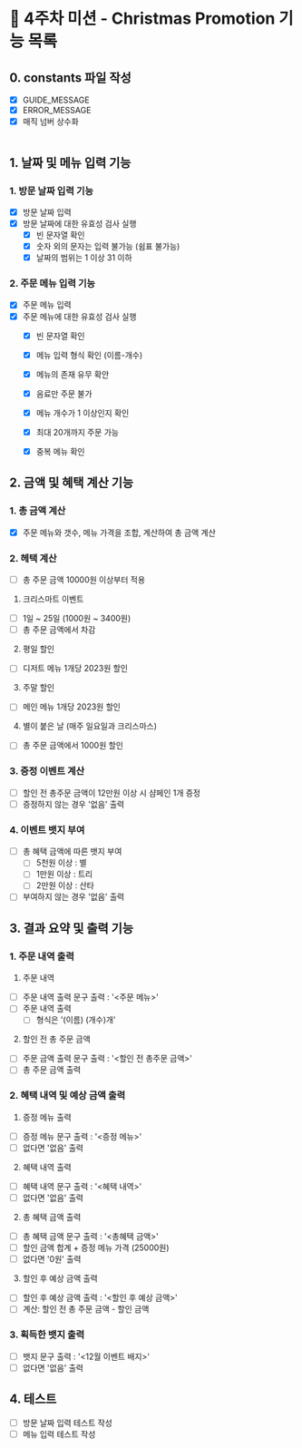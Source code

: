 # 📝 4주차 미션 - Christmas Promotion 기능 목록

## 0. constants 파일 작성

- [x] GUIDE_MESSAGE
- [x] ERROR_MESSAGE
- [x] 매직 넘버 상수화<br /><br />

## 1. 날짜 및 메뉴 입력 기능

### 1. 방문 날짜 입력 기능

- [x] 방문 날짜 입력
- [x] 방문 날짜에 대한 유효성 검사 실행
  - [x] 빈 문자열 확인
  - [x] 숫자 외의 문자는 입력 불가능 (쉼표 불가능)
  - [x] 날짜의 범위는 1 이상 31 이하

### 2. 주문 메뉴 입력 기능

- [x] 주문 메뉴 입력
- [x] 주문 메뉴에 대한 유효성 검사 실행
  - [x] 빈 문자열 확인
  - [x] 메뉴 입력 형식 확인 (이름-개수)
  - [x] 메뉴의 존재 유무 확안
  - [x] 음료만 주문 불가
  - [x] 메뉴 개수가 1 이상인지 확인
  - [x] 최대 20개까지 주문 가능
  - [x] 중복 메뉴 확인


## 2. 금액 및 혜택 계산 기능
### 1. 총 금액 계산
  - [x] 주문 메뉴와 갯수, 메뉴 가격을 조합, 계산하여 총 금액 계산

### 2. 헤택 계산
- [ ] 총 주문 금액 10000원 이상부터 적용
1.  크리스마트 이벤트
- [ ] 1일 ~ 25일 (1000원 ~ 3400원)
- [ ] 총 주문 금액에서 차감
2. 평일 할인
- [ ] 디저트 메뉴 1개당 2023원 할인
3. 주말 할인
- [ ] 메인 메뉴 1개당 2023원 할인
4. 별이 붙은 날 (매주 일요일과 크리스마스)
- [ ] 총 주문 금액에서 1000원 할인

### 3. 증정 이벤트 계산

- [ ] 할인 전 총주문 금액이 12만원 이상 시 샴페인 1개 증정
- [ ] 증정하지 않는 경우 '없음' 출력

### 4. 이벤트 뱃지 부여
- [ ] 총 혜택 금액에 따른 뱃지 부여
  - [ ] 5천원 이상 : 별
  - [ ] 1만원 이상 : 트리
  - [ ] 2만원 이상 : 산타
- [ ] 부여하지 않는 경우 '없음' 출력

## 3. 결과 요약 및 출력 기능

### 1. 주문 내역 출력
1. 주문 내역
- [ ] 주문 내역 출력 문구 출력 : '<주문 메뉴>'
- [ ] 주문 내역 출력
  - [ ] 형식은 '(이름) (개수)개'
2. 할인 전 총 주문 금액
- [ ] 주문 금액 출력 문구 출력 : '<할인 전 총주문 금액>'
- [ ] 총 주문 금액 출력

### 2. 혜택 내역 및 예상 금액 출력
1. 증정 메뉴 출력
- [ ] 증정 메뉴 문구 출력 : '<증정 메뉴>'
- [ ] 없다면 '없음' 출력
2. 혜택 내역 출력
- [ ] 혜택 내역 문구 출력 : '<혜택 내역>'
- [ ] 없다면 '없음' 출력
2. 총 혜택 금액 출력
- [ ] 총 혜택 금액 문구 출력 : '<총혜택 금액>'
- [ ] 할인 금액 합계 + 증정 메뉴 가격 (25000원)
- [ ] 없다면 '0원' 출력
3. 할인 후 예상 금액 출력
- [ ] 할인 후 예상 금액 출력 : '<할인 후 예상 금액>'
- [ ] 계산: 할인 전 총 주문 금액 - 할인 금액

### 3. 획득한 뱃지 출력
- [ ] 뱃지 문구 출력 : '<12월 이벤트 배지>'
- [ ] 없다면 '없음' 출력

## 4. 테스트

- [ ] 방문 날짜 입력 테스트 작성
- [ ] 메뉴 입력 테스트 작성

<br /><br />
